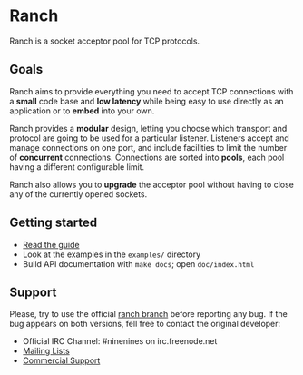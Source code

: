Ranch
=====

Ranch is a socket acceptor pool for TCP protocols.

Goals
-----

Ranch aims to provide everything you need to accept TCP connections with
a **small** code base and **low latency** while being easy to use directly
as an application or to **embed** into your own.

Ranch provides a **modular** design, letting you choose which transport
and protocol are going to be used for a particular listener. Listeners
accept and manage connections on one port, and include facilities to
limit the number of **concurrent** connections. Connections are sorted
into **pools**, each pool having a different configurable limit.

Ranch also allows you to **upgrade** the acceptor pool without having
to close any of the currently opened sockets.

Getting started
---------------

 *  [Read the guide](http://ninenines.eu/docs/en/ranch/HEAD/guide/introduction)
 *  Look at the examples in the `examples/` directory
 *  Build API documentation with `make docs`; open `doc/index.html`

Support
-------

Please, try to use the official
[ranch branch](https://github.com/extend/ranch) before reporting any
bug. If the bug appears on both versions, fell free to contact the
original developer:

 *  Official IRC Channel: #ninenines on irc.freenode.net
 *  [Mailing Lists](http://lists.ninenines.eu)
 *  [Commercial Support](http://ninenines.eu/support)
